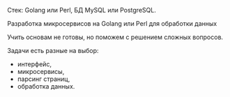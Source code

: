 Стек: Golang или Perl, БД MySQL или PostgreSQL.

Разработка микросервисов на Golang или Perl для обработки данных

Учить основам не готовы, но поможем с решением сложных вопросов.

Задачи есть разные на выбор:
- интерфейс,
- микросервисы,
- парсинг страниц,
- обработка данных.
